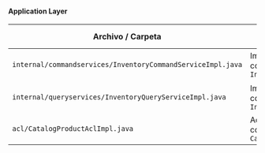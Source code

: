 #### Application Layer

| Archivo / Carpeta                                           | Propósito                                            | Tipo de recurso      |
| ----------------------------------------------------------- | ---------------------------------------------------- | -------------------- |
| `internal/commandservices/InventoryCommandServiceImpl.java` | Implementación concreta de `InventoryCommandService` | Command Service Impl |
| `internal/queryservices/InventoryQueryServiceImpl.java`     | Implementación concreta de `InventoryQueryService`   | Query Service Impl   |
| `acl/CatalogProductAclImpl.java`           | Adaptador para consultar productos del `Catalog`     | ACL Service          |
